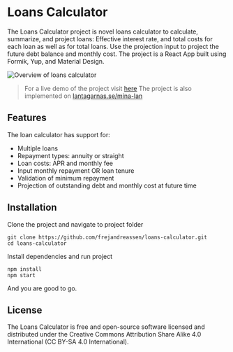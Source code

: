 
# Loans Calculator

  
The Loans Calculator project is novel loans calculator to calculate, summarize, and project loans: Effective interest rate, and total costs for each loan as well as for total loans. Use the projection input to project the future debt balance and monthly cost. 
The project is a React App built using Formik, Yup, and Material Design.

![Overview of loans calculator](https://storage.googleapis.com/andreassens.appspot.com/Photos/Loans-calculator.png)  

> For a live demo of the project visit [here](https://loans-calculator-dot-andreassens.ew.r.appspot.com)
> The project is also implemented on [lantagarnas.se/mina-lan](https://lantagarnas.se/mina-lan)

## Features
The loan calculator has support for:
- Multiple loans
- Repayment types: annuity or straight
- Loan costs: APR and monthly fee
- Input monthly repayment OR loan tenure
- Validation of minimum repayment
- Projection of outstanding debt and monthly cost at future time

## Installation
Clone the project and navigate to project folder
```
git clone https://github.com/frejandreassen/loans-calculator.git
cd loans-calculator
```
Install dependencies and run project
```
npm install
npm start
```

And you are good to go.

## License
The Loans Calculator is free and open-source software licensed and distributed under the Creative Commons Attribution Share Alike 4.0 International (CC BY-SA 4.0 International).